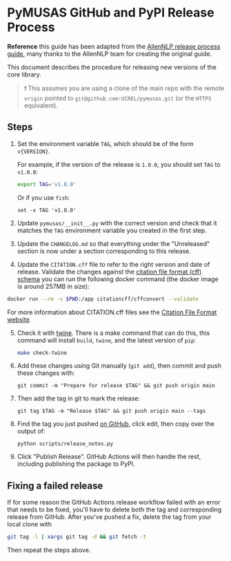 # PyMUSAS GitHub and PyPI Release Process

**Reference** this guide has been adapted from the [AllenNLP release process guide](https://github.com/allenai/allennlp/blob/2cdb8742c8c8c3c38ace4bdfadbdc750a1aa2475/RELEASE_PROCESS.md), many thanks to the AllenNLP team for creating the original guide.  

This document describes the procedure for releasing new versions of the core library.

> ❗️ This assumes you are using a clone of the main repo with the remote `origin` pointed
to `git@github.com:UCREL/pymusas.git` (or the `HTTPS` equivalent).

## Steps

1. Set the environment variable `TAG`, which should be of the form `v{VERSION}`.

    For example, if the version of the release is `1.0.0`, you should set `TAG` to `v1.0.0`:

    ```bash
    export TAG='v1.0.0'
    ```

    Or if you use `fish`:

    ```fish
    set -x TAG 'v1.0.0'
    ```

2. Update `pymusas/__init__.py` with the correct version and check that it matches the `TAG` environment variable you created in the first step.

3. Update the `CHANGELOG.md` so that everything under the "Unreleased" section is now under a section corresponding to this release.

4. Update the `CITATION.cff` file to refer to the right version and date of release. Validate the changes against the [citation file format (cff) schema](https://github.com/citation-file-format/citation-file-format/blob/main/schema-guide.md) you can run the following docker command (the docker image is around 257MB in size):

``` bash
docker run --rm -v $PWD:/app citationcff/cffconvert --validate
```

For more information about CITATION.cff files see the [Citation File Format website](https://citation-file-format.github.io/).

5. Check it with [twine](https://twine.readthedocs.io/en/latest/#twine-check). There is a make command that can do this, this command will install `build`, `twine`, and the latest version of `pip`:

    ``` bash
    make check-twine
    ```

6. Add these changes using Git manually (`git add`), then commit and push these changes with:

    ```
    git commit -m "Prepare for release $TAG" && git push origin main
    ```
    
7. Then add the tag in git to mark the release:

    ```
    git tag $TAG -m "Release $TAG" && git push origin main --tags
    ```

8. Find the tag you just pushed [on GitHub](https://github.com/UCREL/pymusas/tags), click edit, then copy over the output of:

    ```
    python scripts/release_notes.py
    ```

9. Click "Publish Release". GitHub Actions will then handle the rest, including publishing the package to PyPI.


## Fixing a failed release

If for some reason the GitHub Actions release workflow failed with an error that needs to be fixed, you'll have to delete both the tag and corresponding release from GitHub. After you've pushed a fix, delete the tag from your local clone with

```bash
git tag -l | xargs git tag -d && git fetch -t
```

Then repeat the steps above.